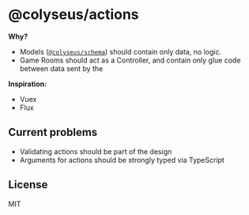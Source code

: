 # @colyseus/actions

**Why?**

- Models ([`@colyseus/schema`](https://github.com/colyseus/schema)) should contain only data, no logic.
- Game Rooms should act as a Controller, and contain only glue code between data sent by the

**Inspiration:**

- Vuex
- Flux

## Current problems

- Validating actions should be part of the design
- Arguments for actions should be strongly typed via TypeScript

## License

MIT
